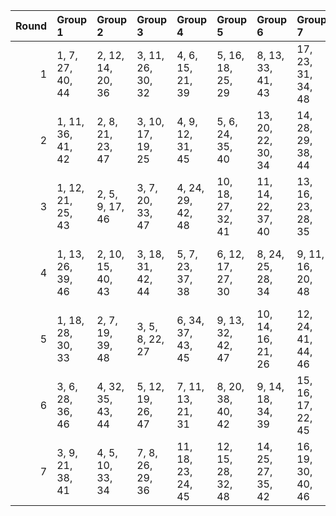|   Round | Group 1           | Group 2           | Group 3           | Group 4            | Group 5            | Group 6            | Group 7            | Group 8            | Group 9       | Group 10       |
|--------:|:------------------|:------------------|:------------------|:-------------------|:-------------------|:-------------------|:-------------------|:-------------------|:--------------|:---------------|
|       1 | 1, 7, 27, 40, 44  | 2, 12, 14, 20, 36 | 3, 11, 26, 30, 32 | 4, 6, 15, 21, 39   | 5, 16, 18, 25, 29  | 8, 13, 33, 41, 43  | 17, 23, 31, 34, 48 | 35, 38, 45, 46, 47 | 9, 19, 24, 37 | 10, 22, 28, 42 |
|       2 | 1, 11, 36, 41, 42 | 2, 8, 21, 23, 47  | 3, 10, 17, 19, 25 | 4, 9, 12, 31, 45   | 5, 6, 24, 35, 40   | 13, 20, 22, 30, 34 | 14, 28, 29, 38, 44 | 16, 32, 33, 37, 39 | 7, 15, 18, 46 | 26, 27, 43, 48 |
|       3 | 1, 12, 21, 25, 43 | 2, 5, 9, 17, 46   | 3, 7, 20, 33, 47  | 4, 24, 29, 42, 48  | 10, 18, 27, 32, 41 | 11, 14, 22, 37, 40 | 13, 16, 23, 28, 35 | 15, 19, 34, 36, 44 | 6, 26, 31, 38 | 8, 30, 39, 45  |
|       4 | 1, 13, 26, 39, 46 | 2, 10, 15, 40, 43 | 3, 18, 31, 42, 44 | 5, 7, 23, 37, 38   | 6, 12, 17, 27, 30  | 8, 24, 25, 28, 34  | 9, 11, 16, 20, 48  | 19, 21, 29, 32, 45 | 4, 14, 41, 47 | 22, 33, 35, 36 |
|       5 | 1, 18, 28, 30, 33 | 2, 7, 19, 39, 48  | 3, 5, 8, 22, 27   | 6, 34, 37, 43, 45  | 9, 13, 32, 42, 47  | 10, 14, 16, 21, 26 | 12, 24, 41, 44, 46 | 15, 20, 29, 31, 35 | 4, 11, 17, 38 | 23, 25, 36, 40 |
|       6 | 3, 6, 28, 36, 46  | 4, 32, 35, 43, 44 | 5, 12, 19, 26, 47 | 7, 11, 13, 21, 31  | 8, 20, 38, 40, 42  | 9, 14, 18, 34, 39  | 15, 16, 17, 22, 45 | 25, 30, 37, 41, 48 | 1, 10, 23, 29 | 2, 24, 27, 33  |
|       7 | 3, 9, 21, 38, 41  | 4, 5, 10, 33, 34  | 7, 8, 26, 29, 36  | 11, 18, 23, 24, 45 | 12, 15, 28, 32, 48 | 14, 25, 27, 35, 42 | 16, 19, 30, 40, 46 | 22, 31, 39, 43, 47 | 1, 17, 20, 37 | 2, 6, 13, 44   |